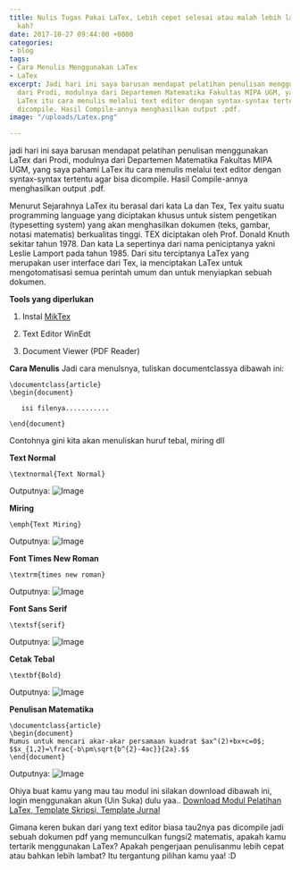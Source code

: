 ```yaml
---
title: Nulis Tugas Pakai LaTex, Lebih cepet selesai atau malah lebih lama? Tertarik
  kah?
date: 2017-10-27 09:44:00 +0000
categories:
- blog
tags:
- Cara Menulis Menggunakan LaTex
- LaTex
excerpt: Jadi hari ini saya barusan mendapat pelatihan penulisan menggunakan LaTex
  dari Prodi, modulnya dari Departemen Matematika Fakultas MIPA UGM, yang saya pahami
  LaTex itu cara menulis melalui text editor dengan syntax-syntax tertentu agar bisa
  dicompile. Hasil Compile-annya menghasilkan output .pdf.
image: "/uploads/Latex.png"

---
```

jadi hari ini saya barusan mendapat pelatihan penulisan menggunakan LaTex dari Prodi, modulnya dari Departemen Matematika Fakultas MIPA UGM, yang saya pahami LaTex itu cara menulis melalui text editor dengan syntax-syntax tertentu agar bisa dicompile. Hasil Compile-annya menghasilkan output .pdf.

Menurut Sejarahnya LaTex itu berasal dari kata La dan Tex, Tex yaitu suatu programming language yang diciptakan khusus untuk  sistem pengetikan  (typesetting system) yang akan menghasilkan dokumen
\(teks, gambar, notasi matematis) berkualitas tinggi. TEX diciptakan oleh Prof. Donald Knuth sekitar tahun 1978. Dan kata La sepertinya dari nama peniciptanya yakni Leslie Lamport pada tahun 1985. Dari situ terciptanya LaTex yang merupakan user interface dari Tex, ia menciptakan LaTex untuk mengotomatisasi semua perintah umum dan untuk menyiapkan sebuah
dokumen.

**Tools yang diperlukan**

1. Instal [MikTex](http://miktex.org/)

2. Text Editor WinEdt

3. Document Viewer (PDF Reader)

**Cara Menulis**
Jadi cara menulsnya, tuliskan documentclassya dibawah ini:

    \documentclass{article}
    \begin{document}
       
       isi filenya...........
    
    \end{document}

Contohnya gini kita akan menuliskan huruf tebal, miring dll

**Text Normal**

    \textnormal{Text Normal}

Outputnya:
![Image](https://image.prntscr.com/image/uw3rjZ9zQBqB6bcx96LJ2Q.png)

**Miring**

    \emph{Text Miring}

Outputnya:
![Image](https://image.prntscr.com/image/_IGRnhCESiyemv_FOcgQNA.png)

**Font Times New Roman**

    \textrm{times new roman}

Outputnya:
![Image](https://image.prntscr.com/image/AKwPszEVQ6eeRSHd-x2i0Q.png)

**Font Sans Serif**

    \textsf{serif}

Outputnya:
![Image](https://image.prntscr.com/image/9W7WrOHGQIe_h78-8Hc7FA.png)

**Cetak Tebal**

    \textbf{Bold}

Outputnya:
![Image](https://image.prntscr.com/image/AaS_23SbRomxnTKFbUptEQ.png)

**Penulisan Matematika**

    \documentclass{article}
    \begin{document}
    Rumus untuk mencari akar-akar persamaan kuadrat $ax^(2)+bx+c=0$;
    $$x_{1,2}=\frac{-b\pm\sqrt{b^{2}-4ac}}{2a}.$$
    \end{document} 

Outputnya:
![Image](https://image.prntscr.com/image/iq0e-XPVTmOcaf3Pa2l21g.png)

Ohiya buat kamu yang mau tau modul ini silakan download dibawah ini, login menggunakan akun (Uin Suka) dulu yaa..
[Download Modul Pelatihan LaTex, Template Skripsi, Template Jurnal](http://s.id/IB5)

Gimana keren bukan dari yang text editor biasa tau2nya pas dicompile jadi sebuah dokumen pdf yang memunculkan fungsi2 matematis, apakah kamu tertarik menggunakan LaTex? Apakah pengerjaan penulisanmu lebih cepat atau bahkan lebih lambat? Itu tergantung pilihan kamu yaa! :D